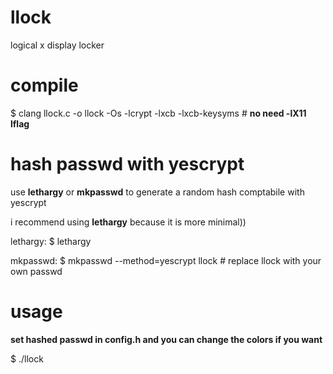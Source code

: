 # llock
logical x display locker

# compile
$ clang llock.c -o llock -Os -lcrypt -lxcb -lxcb-keysyms \# **no need -lX11 lflag**

# hash passwd with yescrypt
use **lethargy** or **mkpasswd** to generate a random hash comptabile with yescrypt

i recommend using **lethargy** because it is more minimal))

lethargy: $ lethargy

mkpasswd: $ mkpasswd --method=yescrypt llock \# replace llock with your own passwd

# usage
**set hashed passwd in config.h and you can change the colors if you want**

$ ./llock
